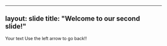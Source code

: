 
---
layout: slide
title: "Welcome to our second slide!"
---
Your text
Use the left arrow to go back!!
